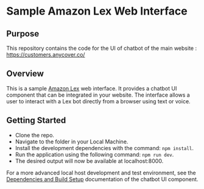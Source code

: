 # Sample Amazon Lex Web Interface

## Purpose 
This repository contains the code for the UI of chatbot of the main website : https://customers.anycover.co/ 

## Overview
This is a sample [Amazon Lex](https://aws.amazon.com/lex/)
web interface. It provides a chatbot UI component that can be integrated
in your website. The interface allows a user to interact with a Lex bot directly
from a browser using text or voice.

## Getting Started
- Clone the repo.
- Navigate to the folder in your Local Machine.
- Install the development dependencies with the command: ```npm install```.
- Run the application using the following command: ```npm run dev```.
- The desired output will now be available at localhost:8000.

For a more advanced local host development and test environment, see the
[Dependencies and Build Setup](lex-web-ui#dependencies-and-build-setup)
documentation of the chatbot UI component.
